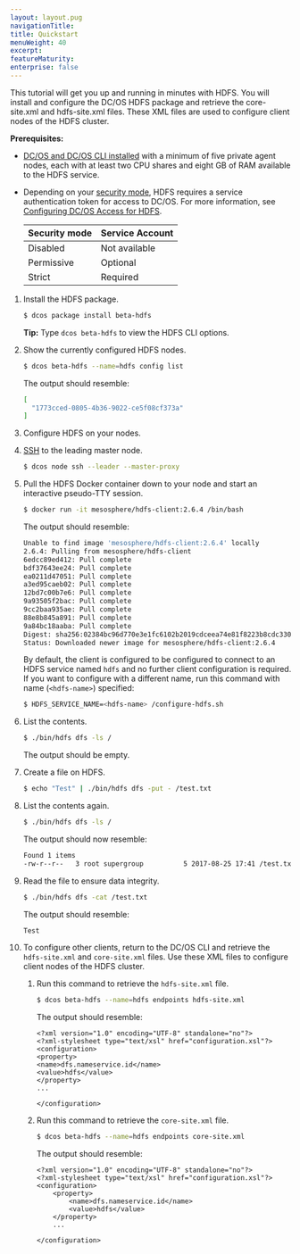 ```yaml
---
layout: layout.pug
navigationTitle: 
title: Quickstart
menuWeight: 40
excerpt:
featureMaturity:
enterprise: false
---
```


<!-- This source repo for this topic is https://github.com/mesosphere/dcos-commons -->


This tutorial will get you up and running in minutes with HDFS. You will install and configure the DC/OS HDFS package and retrieve the core-site.xml and hdfs-site.xml files. These XML files are used to configure client nodes of the HDFS cluster.

**Prerequisites:**

-  [DC/OS and DC/OS CLI installed](/1.9/installing/) with a minimum of five private agent nodes, each with at least two CPU shares and eight GB of RAM available to the HDFS service.
-  Depending on your [security mode](/1.9/overview/security/security-modes/), HDFS requires a service authentication token for access to DC/OS. For more information, see [Configuring DC/OS Access for HDFS](/services/hdfs/hdfs-auth/).

   | Security mode | Service Account |
   |---------------|-----------------------|
   | Disabled      | Not available   |
   | Permissive    | Optional   |
   | Strict        | Required |

1.  Install the HDFS package.

    ```bash
    $ dcos package install beta-hdfs
    ```

    **Tip:** Type `dcos beta-hdfs` to view the HDFS CLI options.


1.  Show the currently configured HDFS nodes.

    ```bash
    $ dcos beta-hdfs --name=hdfs config list
    ```

    The output should resemble:

    ```bash
    [
      "1773cced-0805-4b36-9022-ce5f08cf373a"
    ]
    ```

1.  Configure HDFS on your nodes.

1.  [SSH](/1.9/administering-clusters/sshcluster/) to the leading master node.

    ```bash
    $ dcos node ssh --leader --master-proxy
    ```

1.  Pull the HDFS Docker container down to your node and start an interactive pseudo-TTY session.

    ```bash
    $ docker run -it mesosphere/hdfs-client:2.6.4 /bin/bash
    ```

    The output should resemble:

    ```bash
    Unable to find image 'mesosphere/hdfs-client:2.6.4' locally
    2.6.4: Pulling from mesosphere/hdfs-client
    6edcc89ed412: Pull complete
    bdf37643ee24: Pull complete
    ea0211d47051: Pull complete
    a3ed95caeb02: Pull complete
    12bd7c00b7e6: Pull complete
    9a93505f2bac: Pull complete
    9cc2baa935ae: Pull complete
    88e8b845a891: Pull complete
    9a84bc18aaba: Pull complete
    Digest: sha256:02384bc96d770e3e1fc6102b2019cdceea74e81f8223b8cdc330a499f1df733e
    Status: Downloaded newer image for mesosphere/hdfs-client:2.6.4
    ```

    By default, the client is configured to be configured to connect to an HDFS service named `hdfs` and no further client configuration is required. If you want to configure with a different name, run this command with name (`<hdfs-name>`) specified:

    ```bash
    $ HDFS_SERVICE_NAME=<hdfs-name> /configure-hdfs.sh
    ```

1.  List the contents.

    ```bash
    $ ./bin/hdfs dfs -ls /
    ```

    The output should be empty.

1.  Create a file on HDFS.

    ```bash
    $ echo "Test" | ./bin/hdfs dfs -put - /test.txt
    ```

1.  List the contents again.

    ```bash
    $ ./bin/hdfs dfs -ls /
    ```

    The output should now resemble:

    ```bash
    Found 1 items
    -rw-r--r--   3 root supergroup          5 2017-08-25 17:41 /test.txt
    ```

1.  Read the file to ensure data integrity.

    ```bash
    $ ./bin/hdfs dfs -cat /test.txt
    ```

    The output should resemble:
    ```bash
    Test
    ```


1.  To configure other clients, return to the DC/OS CLI and retrieve the `hdfs-site.xml` and `core-site.xml` files. Use these XML files to configure client nodes of the HDFS cluster.

    1.  Run this command to retrieve the `hdfs-site.xml` file.

        ```bash
        $ dcos beta-hdfs --name=hdfs endpoints hdfs-site.xml
        ```

        The output should resemble:

        ```
        <?xml version="1.0" encoding="UTF-8" standalone="no"?>
        <?xml-stylesheet type="text/xsl" href="configuration.xsl"?><configuration>
        <property>
        <name>dfs.nameservice.id</name>
        <value>hdfs</value>
        </property>
        ...

        </configuration>
        ```

    1.  Run this command to retrieve the `core-site.xml` file.

        ```bash
        $ dcos beta-hdfs --name=hdfs endpoints core-site.xml
        ```

        The output should resemble:

        ```
        <?xml version="1.0" encoding="UTF-8" standalone="no"?>
        <?xml-stylesheet type="text/xsl" href="configuration.xsl"?>
        <configuration>
            <property>
                <name>dfs.nameservice.id</name>
                <value>hdfs</value>
            </property>
            ...

        </configuration>
        ```
